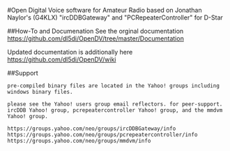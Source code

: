 #Open Digital Voice software for Amateur Radio 
based on Jonathan Naylor's (G4KLX) "ircDDBGateway" and "PCRepeaterController" for D-Star

##How-To and Documenation
See the orginal documentation https://github.com/dl5di/OpenDV/tree/master/Documentation

Updated documentation is additionally here https://github.com/dl5di/OpenDV/wiki

##Support
```
pre-compiled binary files are located in the Yahoo! groups including windows binary files.

please see the Yahoo! users group email reflectors. for peer-support.
ircDDB Yahoo! group, pcrepeatercontroller Yahoo! group, and the mmdvm Yahoo! group.

https://groups.yahoo.com/neo/groups/ircDDBGateway/info
https://groups.yahoo.com/neo/groups/pcrepeatercontroller/info
https://groups.yahoo.com/neo/groups/mmdvm/info
```
